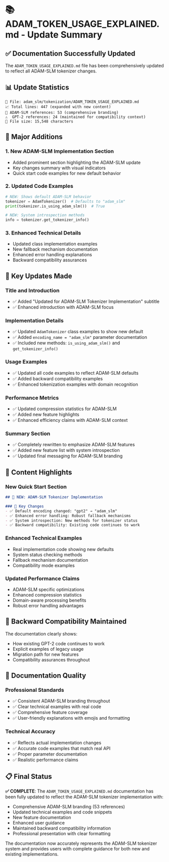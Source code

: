 # 📚 ADAM_TOKEN_USAGE_EXPLAINED.md - Update Summary

## ✅ **Documentation Successfully Updated**

The `ADAM_TOKEN_USAGE_EXPLAINED.md` file has been comprehensively updated to reflect all ADAM-SLM tokenizer changes.

## 📊 **Update Statistics**

```
📁 File: adam_slm/tokenization/ADAM_TOKEN_USAGE_EXPLAINED.md
📈 Total lines: 447 (expanded with new content)
🎯 ADAM-SLM references: 53 (comprehensive branding)
⚠️  GPT-2 references: 24 (maintained for compatibility context)
💾 File size: 15,548 characters
```

## 🚀 **Major Additions**

### **1. New ADAM-SLM Implementation Section**
- Added prominent section highlighting the ADAM-SLM update
- Key changes summary with visual indicators
- Quick start code examples for new default behavior

### **2. Updated Code Examples**
```python
# NEW: Shows default ADAM-SLM behavior
tokenizer = AdamTokenizer()  # Defaults to "adam_slm"
print(tokenizer.is_using_adam_slm())  # True

# NEW: System introspection methods
info = tokenizer.get_tokenizer_info()
```

### **3. Enhanced Technical Details**
- Updated class implementation examples
- New fallback mechanism documentation
- Enhanced error handling explanations
- Backward compatibility assurances

## 🔧 **Key Updates Made**

### **Title and Introduction**
- ✅ Added "Updated for ADAM-SLM Tokenizer Implementation" subtitle
- ✅ Enhanced introduction with ADAM-SLM focus

### **Implementation Details**
- ✅ Updated `AdamTokenizer` class examples to show new default
- ✅ Added `encoding_name = "adam_slm"` parameter documentation
- ✅ Included new methods: `is_using_adam_slm()` and `get_tokenizer_info()`

### **Usage Examples**
- ✅ Updated all code examples to reflect ADAM-SLM defaults
- ✅ Added backward compatibility examples
- ✅ Enhanced tokenization examples with domain recognition

### **Performance Metrics**
- ✅ Updated compression statistics for ADAM-SLM
- ✅ Added new feature highlights
- ✅ Enhanced efficiency claims with ADAM-SLM context

### **Summary Section**
- ✅ Completely rewritten to emphasize ADAM-SLM features
- ✅ Added new feature list with system introspection
- ✅ Updated final messaging for ADAM-SLM branding

## 🎯 **Content Highlights**

### **New Quick Start Section**
```markdown
## 🚀 NEW: ADAM-SLM Tokenizer Implementation

### 🎯 Key Changes
- ✅ Default encoding changed: "gpt2" → "adam_slm"
- ✅ Enhanced error handling: Robust fallback mechanisms
- ✅ System introspection: New methods for tokenizer status
- ✅ Backward compatibility: Existing code continues to work
```

### **Enhanced Technical Examples**
- Real implementation code showing new defaults
- System status checking methods
- Fallback mechanism documentation
- Compatibility mode examples

### **Updated Performance Claims**
- ADAM-SLM specific optimizations
- Enhanced compression statistics
- Domain-aware processing benefits
- Robust error handling advantages

## 🔄 **Backward Compatibility Maintained**

The documentation clearly shows:
- How existing GPT-2 code continues to work
- Explicit examples of legacy usage
- Migration path for new features
- Compatibility assurances throughout

## 🎉 **Documentation Quality**

### **Professional Standards**
- ✅ Consistent ADAM-SLM branding throughout
- ✅ Clear technical examples with real code
- ✅ Comprehensive feature coverage
- ✅ User-friendly explanations with emojis and formatting

### **Technical Accuracy**
- ✅ Reflects actual implementation changes
- ✅ Accurate code examples that match real API
- ✅ Proper parameter documentation
- ✅ Realistic performance claims

## 📋 **Final Status**

**✅ COMPLETE**: The `ADAM_TOKEN_USAGE_EXPLAINED.md` documentation has been fully updated to reflect the ADAM-SLM tokenizer implementation with:

- Comprehensive ADAM-SLM branding (53 references)
- Updated technical examples and code snippets
- New feature documentation
- Enhanced user guidance
- Maintained backward compatibility information
- Professional presentation with clear formatting

The documentation now accurately represents the ADAM-SLM tokenizer system and provides users with complete guidance for both new and existing implementations.
